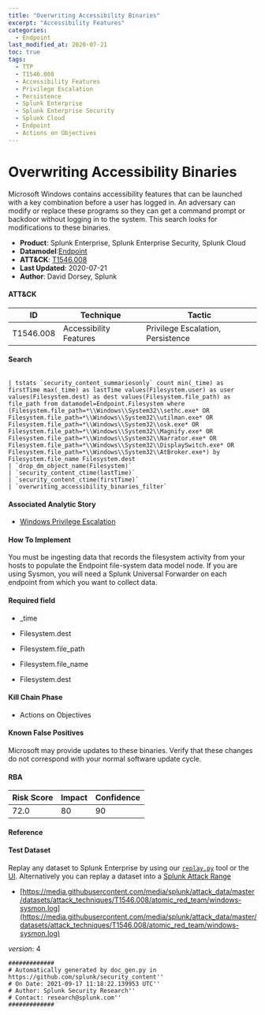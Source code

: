 ```yaml
---
title: "Overwriting Accessibility Binaries"
excerpt: "Accessibility Features"
categories:
  - Endpoint
last_modified_at: 2020-07-21
toc: true
tags:
  - TTP
  - T1546.008
  - Accessibility Features
  - Privilege Escalation
  - Persistence
  - Splunk Enterprise
  - Splunk Enterprise Security
  - Splunk Cloud
  - Endpoint
  - Actions on Objectives
---
```


# Overwriting Accessibility Binaries

Microsoft Windows contains accessibility features that can be launched with a key combination before a user has logged in. An adversary can modify or replace these programs so they can get a command prompt or backdoor without logging in to the system. This search looks for modifications to these binaries.

- **Product**: Splunk Enterprise, Splunk Enterprise Security, Splunk Cloud
- **Datamodel**:[Endpoint](https://docs.splunk.com/Documentation/CIM/latest/User/Endpoint)
- **ATT&CK**: [T1546.008](https://attack.mitre.org/techniques/T1546/008/)
- **Last Updated**: 2020-07-21
- **Author**: David Dorsey, Splunk


#### ATT&CK

| ID          | Technique   | Tactic       |
| ----------- | ----------- |--------------|
| T1546.008 | Accessibility Features | Privilege Escalation, Persistence |


#### Search

```

| tstats `security_content_summariesonly` count min(_time) as firstTime max(_time) as lastTime values(Filesystem.user) as user values(Filesystem.dest) as dest values(Filesystem.file_path) as file_path from datamodel=Endpoint.Filesystem where (Filesystem.file_path=*\\Windows\\System32\\sethc.exe* OR Filesystem.file_path=*\\Windows\\System32\\utilman.exe* OR Filesystem.file_path=*\\Windows\\System32\\osk.exe* OR Filesystem.file_path=*\\Windows\\System32\\Magnify.exe* OR Filesystem.file_path=*\\Windows\\System32\\Narrator.exe* OR Filesystem.file_path=*\\Windows\\System32\\DisplaySwitch.exe* OR Filesystem.file_path=*\\Windows\\System32\\AtBroker.exe*) by Filesystem.file_name Filesystem.dest 
| `drop_dm_object_name(Filesystem)` 
| `security_content_ctime(lastTime)` 
| `security_content_ctime(firstTime)` 
| `overwriting_accessibility_binaries_filter`
```

#### Associated Analytic Story

* [Windows Privilege Escalation](_stories/windows_privilege_escalation)


#### How To Implement
You must be ingesting data that records the filesystem activity from your hosts to populate the Endpoint file-system data model node. If you are using Sysmon, you will need a Splunk Universal Forwarder on each endpoint from which you want to collect data.

#### Required field

* _time

* Filesystem.dest

* Filesystem.file_path

* Filesystem.file_name

* Filesystem.dest


#### Kill Chain Phase

* Actions on Objectives


#### Known False Positives
Microsoft may provide updates to these binaries. Verify that these changes do not correspond with your normal software update cycle.



#### RBA

| Risk Score  | Impact      | Confidence   |
| ----------- | ----------- |--------------|
| 72.0 | 80 | 90 |



#### Reference


#### Test Dataset
Replay any dataset to Splunk Enterprise by using our [`replay.py`](https://github.com/splunk/attack_data#using-replaypy) tool or the [UI](https://github.com/splunk/attack_data#using-ui).
Alternatively you can replay a dataset into a [Splunk Attack Range](https://github.com/splunk/attack_range#replay-dumps-into-attack-range-splunk-server)


* [https://media.githubusercontent.com/media/splunk/attack_data/master/datasets/attack_techniques/T1546.008/atomic_red_team/windows-sysmon.log](https://media.githubusercontent.com/media/splunk/attack_data/master/datasets/attack_techniques/T1546.008/atomic_red_team/windows-sysmon.log)


_version_: 4

```
#############
# Automatically generated by doc_gen.py in https://github.com/splunk/security_content''
# On Date: 2021-09-17 11:18:22.139953 UTC''
# Author: Splunk Security Research''
# Contact: research@splunk.com''
#############
```